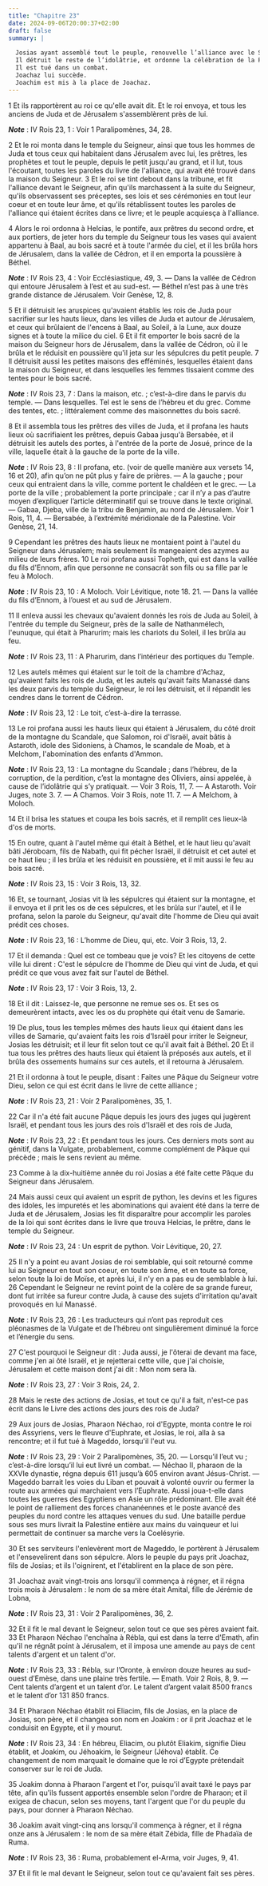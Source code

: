 ```yaml
---
title: "Chapitre 23"
date: 2024-09-06T20:00:37+02:00
draft: false
summary: |
  
  Josias ayant assemblé tout le peuple, renouvelle l’alliance avec le Seigneur.
  Il détruit le reste de l’idolâtrie, et ordonne la célébration de la Pâque.
  Il est tué dans un combat.
  Joachaz lui succède.
  Joachim est mis à la place de Joachaz.
---
```



1 Et ils rapportèrent au roi ce qu'elle avait dit. Et le roi envoya, et tous les anciens de Juda et de Jérusalem s'assemblèrent près de lui.

***Note*** :  IV Rois 23, 1 : Voir 1 Paralipomènes, 34, 28.

2 Et le roi monta dans le temple du Seigneur, ainsi que tous les hommes de Juda et tous ceux qui habitaient dans Jérusalem avec lui, les prêtres, les prophètes et tout le peuple, depuis le petit jusqu'au grand, et il lut, tous l'écoutant, toutes les paroles du livre de l'alliance, qui avait été trouvé dans la maison du Seigneur. 3 Et le roi se tint debout dans la tribune, et fit l'alliance devant le Seigneur, afin qu'ils marchassent à la suite du Seigneur, qu'ils observassent ses préceptes, ses lois et ses cérémonies en tout leur coeur et en toute leur âme, et qu'ils rétablissent toutes les paroles de l'alliance qui étaient écrites dans ce livre; et le peuple acquiesça à l'alliance.


4 Alors le roi ordonna à Helcias, le pontife, aux prêtres du second ordre, et aux portiers, de jeter hors du temple du Seigneur tous les vases qui avaient appartenu à Baal, au bois sacré et à toute l'armée du ciel, et il les brûla hors de Jérusalem, dans la vallée de Cédron, et il en emporta la poussière à Béthel.

***Note*** :  IV Rois 23, 4 : Voir Ecclésiastique, 49, 3. ― Dans la vallée de Cédron qui entoure Jérusalem à l’est et au sud-est. ― Béthel n’est pas à une très grande distance de Jérusalem. Voir Genèse, 12, 8.

5 Et il détruisit les aruspices qu'avaient établis les rois de Juda pour sacrifier sur les hauts lieux, dans les villes de Juda et autour de Jérusalem, et ceux qui brûlaient de l'encens à Baal, au Soleil, à la Lune, aux douze signes et à toute la milice du ciel. 6 Et il fit emporter le bois sacré de la maison du Seigneur hors de Jérusalem, dans la vallée de Cédron, où il le brûla et le réduisit en poussière qu'il jeta sur les sépulcres du petit peuple. 7 Il détruisit aussi les petites maisons des efféminés, lesquelles étaient dans la maison du Seigneur, et dans lesquelles les femmes tissaient comme des tentes pour le bois sacré.

***Note*** :  IV Rois 23, 7 : Dans la maison, etc. ; c’est-à-dire dans le parvis du temple. ― Dans lesquelles. Tel est le sens de l’hébreu et du grec. Comme des tentes, etc. ; littéralement comme des maisonnettes du bois sacré.

8 Et il assembla tous les prêtres des villes de Juda, et il profana les hauts lieux où sacrifiaient les prêtres, depuis Gabaa jusqu'à Bersabée, et il détruisit les autels des portes, à l'entrée de la porte de Josué, prince de la ville, laquelle était à la gauche de la porte de la ville.

***Note*** :  IV Rois 23, 8 : Il profana, etc. (voir de quelle manière aux versets 14, 16 et 20), afin qu’on ne pût plus y faire de prières. ― A la gauche ; pour ceux qui entraient dans la ville, comme portent le chaldéen et le grec. ― La porte de la ville ; probablement la porte principale ; car il n’y a pas d’autre moyen d’expliquer l’article déterminatif qui se trouve dans le texte original. ― Gabaa, Djeba, ville de la tribu de Benjamin, au nord de Jérusalem. Voir 1 Rois, 11, 4. ― Bersabée, à l’extrémité méridionale de la Palestine. Voir Genèse, 21, 14.

9 Cependant les prêtres des hauts lieux ne montaient point à l'autel du Seigneur dans Jérusalem; mais seulement ils mangeaient des azymes au milieu de leurs frères. 10 Le roi profana aussi Topheth, qui est dans la vallée du fils d'Ennom, afin que personne ne consacrât son fils ou sa fille par le feu à Moloch.

***Note*** :  IV Rois 23, 10 : A Moloch. Voir Lévitique, note 18. 21. ― Dans la vallée du fils d’Ennom, à l’ouest et au sud de Jérusalem.

11 Il enleva aussi les chevaux qu'avaient donnés les rois de Juda au Soleil, à l'entrée du temple du Seigneur, près de la salle de Nathanmélech, l'eunuque, qui était à Pharurim; mais les chariots du Soleil, il les brûla au feu.

***Note*** :  IV Rois 23, 11 : A Pharurim, dans l’intérieur des portiques du Temple.

12 Les autels mêmes qui étaient sur le toit de la chambre d'Achaz, qu'avaient faits les rois de Juda, et les autels qu'avait faits Manassé dans les deux parvis du temple du Seigneur, le roi les détruisit, et il répandit les cendres dans le torrent de Cédron.

***Note*** :  IV Rois 23, 12 : Le toit, c’est-à-dire la terrasse.

13 Le roi profana aussi les hauts lieux qui étaient à Jérusalem, du côté droit de la montagne du Scandale, que Salomon, roi d'Israël, avait bâtis à Astaroth, idole des Sidoniens, à Chamos, le scandale de Moab, et à Melchom, l'abomination des enfants d'Ammon.

***Note*** :  IV Rois 23, 13 : La montagne du Scandale ; dans l’hébreu, de la corruption, de la perdition, c’est la montagne des Oliviers, ainsi appelée, à cause de l’idolâtrie qui s’y pratiquait. ― Voir 3 Rois, 11, 7. ― A Astaroth. Voir Juges, note 3. 7. ― A Chamos. Voir 3 Rois, note 11. 7. ― A Melchom, à Moloch.

14 Et il brisa les statues et coupa les bois sacrés, et il remplit ces lieux-là d'os de morts.


15 En outre, quant à l'autel même qui était à Béthel, et le haut lieu qu'avait bâti Jéroboam, fils de Nabath, qui fit pécher Israël, il détruisit et cet autel et ce haut lieu ; il les brûla et les réduisit en poussière, et il mit aussi le feu au bois sacré.

***Note*** :  IV Rois 23, 15 : Voir 3 Rois, 13, 32.


16 Et, se tournant, Josias vit là les sépulcres qui étaient sur la montagne, et il envoya et il prit les os de ces sépulcres, et les brûla sur l'autel, et il le profana, selon la parole du Seigneur, qu'avait dite l'homme de Dieu qui avait prédit ces choses.

***Note*** :  IV Rois 23, 16 : L’homme de Dieu, qui, etc. Voir 3 Rois, 13, 2.

17 Et il demanda : Quel est ce tombeau que je vois? Et les citoyens de cette ville lui dirent : C'est le sépulcre de l'homme de Dieu qui vint de Juda, et qui prédit ce que vous avez fait sur l'autel de Béthel.

***Note*** :  IV Rois 23, 17 : Voir 3 Rois, 13, 2.

18 Et il dit : Laissez-le, que personne ne remue ses os. Et ses os demeurèrent intacts, avec les os du prophète qui était venu de Samarie.


19 De plus, tous les temples mêmes des hauts lieux qui étaient dans les villes de Samarie, qu'avaient faits les rois d'Israël pour irriter le Seigneur, Josias les détruisit; et il leur fit selon tout ce qu'il avait fait à Béthel. 20 Et il tua tous les prêtres des hauts lieux qui étaient là préposés aux autels, et il brûla des ossements humains sur ces autels, et il retourna à Jérusalem.


21 Et il ordonna à tout le peuple, disant : Faites une Pâque du Seigneur votre Dieu, selon ce qui est écrit dans le livre de cette alliance ;

***Note*** :  IV Rois 23, 21 : Voir 2 Paralipomènes, 35, 1.

22 Car il n'a été fait aucune Pâque depuis les jours des juges qui jugèrent Israël, et pendant tous les jours des rois d'Israël et des rois de Juda,

***Note*** :  IV Rois 23, 22 : Et pendant tous les jours. Ces derniers mots sont au génitif, dans la Vulgate, probablement, comme complément de Pâque qui précède ; mais le sens revient au même.

23 Comme à la dix-huitième année du roi Josias a été faite cette Pâque du Seigneur dans Jérusalem.


24 Mais aussi ceux qui avaient un esprit de python, les devins et les figures des idoles, les impuretés et les abominations qui avaient été dans la terre de Juda et de Jérusalem, Josias les fit disparaître pour accomplir les paroles de la loi qui sont écrites dans le livre que trouva Helcias, le prêtre, dans le temple du Seigneur.

***Note*** :  IV Rois 23, 24 : Un esprit de python. Voir Lévitique, 20, 27.


25 Il n'y a point eu avant Josias de roi semblable, qui soit retourné comme lui au Seigneur en tout son coeur, en toute son âme, et en toute sa force, selon toute la loi de Moïse, et après lui, il n'y en a pas eu de semblable à lui. 26 Cependant le Seigneur ne revint point de la colère de sa grande fureur, dont fut irritée sa fureur contre Juda, à cause des sujets d'irritation qu'avait provoqués en lui Manassé.

***Note*** :  IV Rois 23, 26 : Les traducteurs qui n’ont pas reproduit ces pléonasmes de la Vulgate et de l’hébreu ont singulièrement diminué la force et l’énergie du sens.

27 C'est pourquoi le Seigneur dit : Juda aussi, je l'ôterai de devant ma face, comme j'en ai ôté Israël, et je rejetterai cette ville, que j'ai choisie, Jérusalem et cette maison dont j'ai dit : Mon nom sera là.

***Note*** :  IV Rois 23, 27 : Voir 3 Rois, 24, 2.


28 Mais le reste des actions de Josias, et tout ce qu'il a fait, n'est-ce pas écrit dans le Livre des actions des jours des rois de Juda?


29 Aux jours de Josias, Pharaon Néchao, roi d'Egypte, monta contre le roi des Assyriens, vers le fleuve d'Euphrate, et Josias, le roi, alla à sa rencontre; et il fut tué à Mageddo, lorsqu'il l'eut vu.

***Note*** :  IV Rois 23, 29 : Voir 2 Paralipomènes, 35, 20. ― Lorsqu’il l’eut vu ; c’est-à-dire lorsqu’il lui eut livré un combat. ― Néchao II, pharaon de la XXVIe dynastie, régna depuis 611 jusqu’à 605 environ avant Jésus-Christ. ― Mageddo barrait les voies du Liban et pouvait à volonté ouvrir ou fermer la route aux armées qui marchaient vers l’Euphrate. Aussi joua-t-elle dans toutes les guerres des Egyptiens en Asie un rôle prédominant. Elle avait été le point de ralliement des forces chananéennes et le poste avancé des peuples du nord contre les attaques venues du sud. Une bataille perdue sous ses murs livrait la Palestine entière aux mains du vainqueur et lui permettait de continuer sa marche vers la Coelésyrie.

30 Et ses serviteurs l'enlevèrent mort de Mageddo, le portèrent à Jérusalem et l'ensevelirent dans son sépulcre. Alors le peuple du pays prit Joachaz, fils de Josias; et ils l'oignirent, et l'établirent en la place de son père.


31 Joachaz avait vingt-trois ans lorsqu'il commença à régner, et il régna trois mois à Jérusalem : le nom de sa mère était Amital, fille de Jérémie de Lobna,

***Note*** :  IV Rois 23, 31 : Voir 2 Paralipomènes, 36, 2.

32 Et il fit le mal devant le Seigneur, selon tout ce que ses pères avaient fait. 33 Et Pharaon Néchao l'enchaîna à Rébla, qui est dans la terre d'Emath, afin qu'il ne régnât point à Jérusalem, et il imposa une amende au pays de cent talents d'argent et un talent d'or.

***Note*** :  IV Rois 23, 33 : Rébla, sur l’Oronte, à environ douze heures au sud-ouest d’Emèse, dans une plaine très fertile. ― Emath. Voir 2 Rois, 8, 9. ― Cent talents d’argent et un talent d’or. Le talent d’argent valait 8500 francs et le talent d’or 131 850 francs.

34 Et Pharaon Néchao établit roi Eliacim, fils de Josias, en la place de Josias, son père, et il changea son nom en Joakim : or il prit Joachaz et le conduisit en Egypte, et il y mourut.

***Note*** :  IV Rois 23, 34 : En hébreu, Eliacim, ou plutôt Eliakim, signifie Dieu établit, et Joakim, ou Jéhoakim, le Seigneur (Jéhova) établit. Ce changement de nom marquait le domaine que le roi d’Egypte prétendait conserver sur le roi de Juda.

35 Joakim donna à Pharaon l'argent et l'or, puisqu'il avait taxé le pays par tête, afin qu'ils fussent apportés ensemble selon l'ordre de Pharaon; et il exigea de chacun, selon ses moyens, tant l'argent que l'or du peuple du pays, pour donner à Pharaon Néchao.


36 Joakim avait vingt-cinq ans lorsqu'il commença à régner, et il régna onze ans à Jérusalem : le nom de sa mère était Zébida, fille de Phadaïa de Ruma.

***Note*** :  IV Rois 23, 36 : Ruma, probablement el-Arma, voir Juges, 9, 41.

37 Et il fit le mal devant le Seigneur, selon tout ce qu'avaient fait ses pères.

